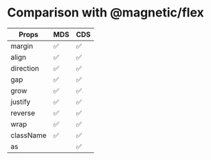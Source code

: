 # Comparison with @magnetic/flex

| Props     | MDS | CDS |
| --------- | --- | --- |
| margin    | ✅  | ✅  |
| align     | ✅  | ✅  |
| direction | ✅  | ✅  |
| gap       | ✅  | ✅  |
| grow      | ✅  | ✅  |
| justify   | ✅  | ✅  |
| reverse   | ✅  | ✅  |
| wrap      | ✅  | ✅  |
| className | ✅  | ✅  |
| as        |     | ✅  |
